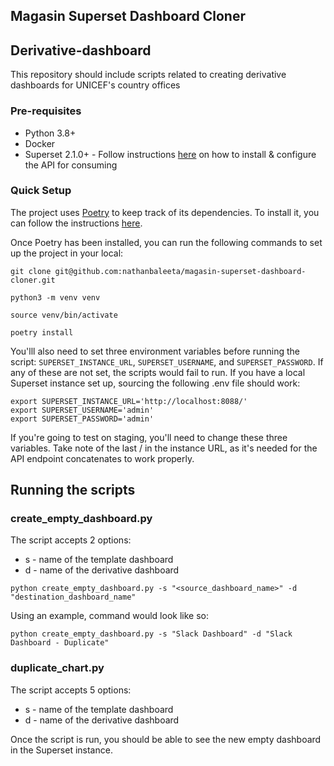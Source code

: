 ## Magasin Superset Dashboard Cloner

## Derivative-dashboard
This repository should include scripts related to creating derivative dashboards for UNICEF's country offices

### Pre-requisites
- Python 3.8+
- Docker
- Superset 2.1.0+ - Follow instructions [here](https://github.com/nathanbaleeta/magasin-superset-dashboard-cloner/blob/main/SUPERSET_SETUP.md) on how to install & configure the API for consuming

### Quick Setup
The project uses [Poetry](https://python-poetry.org/) to keep track of its dependencies. To install it, you can follow the instructions [here](https://python-poetry.org/docs/#installing-with-pipx).

Once Poetry has been installed, you can run the following commands to set up the project in your local:
```
git clone git@github.com:nathanbaleeta/magasin-superset-dashboard-cloner.git

python3 -m venv venv

source venv/bin/activate

poetry install
```

You'lll also need to set three environment variables before running the script: ```SUPERSET_INSTANCE_URL```, ```SUPERSET_USERNAME```, and ```SUPERSET_PASSWORD```. If any of these are not set, the scripts would fail to run. If you have a local Superset instance set up, sourcing the following .env file should work:

```
export SUPERSET_INSTANCE_URL='http://localhost:8088/'
export SUPERSET_USERNAME='admin'
export SUPERSET_PASSWORD='admin'
```

If you're going to test on staging, you'll need to change these three variables. Take note of the last / in the instance URL, as it's needed for the API endpoint concatenates to work properly.

## Running the scripts

### create_empty_dashboard.py
The script accepts 2 options:

- s - name of the template dashboard
- d - name of the derivative dashboard

```
python create_empty_dashboard.py -s "<source_dashboard_name>" -d "destination_dashboard_name"
```

Using an example, command would look like so:

```
python create_empty_dashboard.py -s "Slack Dashboard" -d "Slack Dashboard - Duplicate"
```

### duplicate_chart.py
The script accepts 5 options:
- s - name of the template dashboard
- d - name of the derivative dashboard

Once the script is run, you should be able to see the new empty dashboard in the Superset instance.


